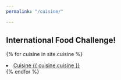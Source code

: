 ```yaml
---
permalink: "/cuisine/"

---
```

## International Food Challenge!

{% for cuisine in site.cuisine %}
  <li>
    <a class="post-link" href="{{ cuisine.url | prepend: site.baseurl }}">Cuisine {{ cuisine.cuisine }}</a>
  </li>
{% endfor %}

